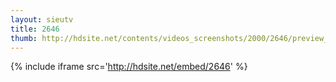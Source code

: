 ```yaml
---
layout: sieutv
title: 2646
thumb: http://hdsite.net/contents/videos_screenshots/2000/2646/preview_360p.mp4.jpg
---
```

{% include iframe src='http://hdsite.net/embed/2646' %}
 
